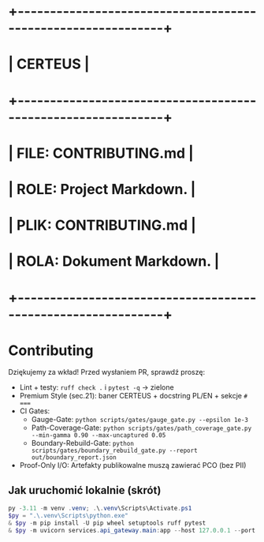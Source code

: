 # +-------------------------------------------------------------+
# |                          CERTEUS                            |
# +-------------------------------------------------------------+
# | FILE: CONTRIBUTING.md                                      |
# | ROLE: Project Markdown.                                      |
# | PLIK: CONTRIBUTING.md                                      |
# | ROLA: Dokument Markdown.                                      |
# +-------------------------------------------------------------+

# Contributing

Dziękujemy za wkład! Przed wysłaniem PR, sprawdź proszę:

- Lint + testy: `ruff check .` i `pytest -q` → zielone
- Premium Style (sec.21): baner CERTEUS + docstring PL/EN + sekcje `# ===`
- CI Gates:
  - Gauge-Gate: `python scripts/gates/gauge_gate.py --epsilon 1e-3`
  - Path-Coverage-Gate: `python scripts/gates/path_coverage_gate.py --min-gamma 0.90 --max-uncaptured 0.05`
  - Boundary-Rebuild-Gate: `python scripts/gates/boundary_rebuild_gate.py --report out/boundary_report.json`
- Proof-Only I/O: Artefakty publikowalne muszą zawierać PCO (bez PII)

## Jak uruchomić lokalnie (skrót)

```powershell
py -3.11 -m venv .venv; .\.venv\Scripts\Activate.ps1
$py = ".\.venv\Scripts\python.exe"
& $py -m pip install -U pip wheel setuptools ruff pytest
& $py -m uvicorn services.api_gateway.main:app --host 127.0.0.1 --port 8000
```
